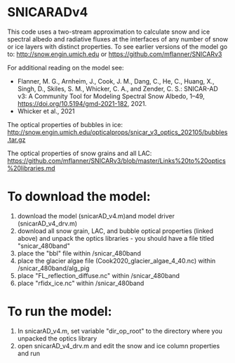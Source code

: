 # SNICARADv4 

This code uses a two-stream approximation to calculate snow and ice spectral albedo and radiative fluxes at the interfaces of any number of snow or ice layers with distinct properties.
To see earlier versions of the model go to:
http://snow.engin.umich.edu or https://github.com/mflanner/SNICARv3 

For additional reading on the model see: 
- Flanner, M. G., Arnheim, J., Cook, J. M., Dang, C., He, C., Huang, X., Singh, D., Skiles, S. M., Whicker, C. A., and Zender, C. S.: SNICAR-AD v3: A Community Tool for Modeling Spectral Snow Albedo, 1–49, https://doi.org/10.5194/gmd-2021-182, 2021.
- Whicker et al., 2021


The optical properties of bubbles in ice: http://snow.engin.umich.edu/opticalprops/snicar_v3_optics_202105/bubbles.tar.gz 

The optical properties of snow grains and all LAC: https://github.com/mflanner/SNICARv3/blob/master/Links%20to%20optics%20libraries.md 


# To download the model:
1) download the model (snicarAD_v4.m)and model driver (snicarAD_v4_drv.m)
2) download all snow grain, LAC, and bubble optical properties (linked above) and unpack the optics libraries - you should have a file titled "snicar_480band" 
3) place the "bbl" file within /snicar_480band 
4) place the glacier algae file (Cook2020_glacier_algae_4_40.nc) within /snicar_480band/alg_pig
5) place "FL_reflection_diffuse.nc" within /snicar_480band 
6) place "rfidx_ice.nc" within /snicar_480band 

# To run the model: 
1) In snicarAD_v4.m, set variable "dir_op_root" to the directory where you unpacked the optics library
2) open snicarAD_v4_drv.m and edit the snow and ice column properties and run 



